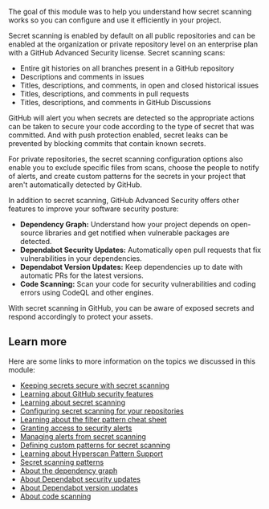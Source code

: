 The goal of this module was to help you understand how secret scanning works so you can configure and use it efficiently in your project.

Secret scanning is enabled by default on all public repositories and can be enabled at the organization or private repository level on an enterprise plan with a GitHub Advanced Security license. Secret scanning scans:

- Entire git histories on all branches present in a GitHub repository
- Descriptions and comments in issues
- Titles, descriptions, and comments, in open and closed historical issues
- Titles, descriptions, and comments in pull requests
- Titles, descriptions, and comments in GitHub Discussions

GitHub will alert you when secrets are detected so the appropriate actions can be taken to secure your code according to the type of secret that was committed. And with push protection enabled, secret leaks can be prevented by blocking commits that contain known secrets. 

For private repositories, the secret scanning configuration options also enable you to exclude specific files from scans, choose the people to notify of alerts, and create custom patterns for the secrets in your project that aren't automatically detected by GitHub.

In addition to secret scanning, GitHub Advanced Security offers other features to improve your software security posture:

- **Dependency Graph:** Understand how your project depends on open-source libraries and get notified when vulnerable packages are detected.
- **Dependabot Security Updates:** Automatically open pull requests that fix vulnerabilities in your dependencies.
- **Dependabot Version Updates:** Keep dependencies up to date with automatic PRs for the latest versions.
- **Code Scanning:** Scan your code for security vulnerabilities and coding errors using CodeQL and other engines.

With secret scanning in GitHub, you can be aware of exposed secrets and respond accordingly to protect your assets.

## Learn more

Here are some links to more information on the topics we discussed in this module:

- [Keeping secrets secure with secret scanning](https://docs.github.com/code-security/secret-scanning)
- [Learning about GitHub security features](https://docs.github.com/code-security/getting-started/github-security-features)
- [Learning about secret scanning](https://docs.github.com/code-security/secret-scanning/about-secret-scanning)
- [Configuring secret scanning for your repositories](https://docs.github.com/code-security/secret-scanning/configuring-secret-scanning-for-your-repositories)
- [Learning about the  filter pattern cheat sheet](https://docs.github.com/actions/learn-github-actions/workflow-syntax-for-github-actions#filter-pattern-cheat-sheet)
- [Granting access to security alerts](https://docs.github.com/repositories/managing-your-repositorys-settings-and-features/enabling-features-for-your-repository/managing-security-and-analysis-settings-for-your-repository#granting-access-to-security-alerts)
- [Managing alerts from secret scanning](https://docs.github.com/code-security/secret-scanning/managing-alerts-from-secret-scanning)
- [Defining custom patterns for secret scanning](https://docs.github.com/code-security/secret-scanning/defining-custom-patterns-for-secret-scanning)
- [Learning about Hyperscan Pattern Support](http://intel.github.io/hyperscan/dev-reference/compilation.html#pattern-support)
- [Secret scanning patterns](https://docs.github.com/code-security/secret-scanning/secret-scanning-patterns)
- [About the dependency graph](https://docs.github.com/code-security/supply-chain-security/understanding-your-software-supply-chain/about-the-dependency-graph)
- [About Dependabot security updates](https://docs.github.com/code-security/supply-chain-security/keeping-your-dependencies-updated-automatically/about-dependabot-security-updates)
- [About Dependabot version updates](https://docs.github.com/code-security/supply-chain-security/keeping-your-dependencies-updated-automatically/about-dependabot-version-updates)
- [About code scanning](https://docs.github.com/code-security/code-scanning/overview-of-code-scanning)

